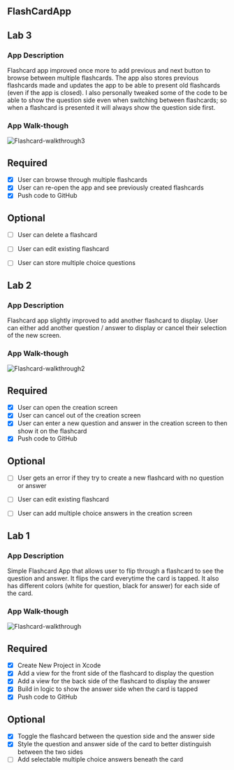 ## FlashCardApp

## Lab 3

### App Description
Flashcard app improved once more to add previous and next button to browse between multiple flashcards. The app also stores previous flashcards made and updates the app to be able to present old flashcards (even if the app is closed). I also personally tweaked some of the code to be able to show the question side even when switching between flashcards; so when a flashcard is presented it will always show the question side first.

### App Walk-though
![Flashcard-walkthrough3](https://user-images.githubusercontent.com/98361776/194855296-2b92a917-0a07-41ba-a06f-1d23a25bc0c7.gif)

## Required
- [x] User can browse through multiple flashcards
- [x] User can re-open the app and see previously created flashcards
- [x] Push code to GitHub
## Optional
- [ ] User can delete a flashcard
- [ ] User can edit existing flashcard
- [ ] User can store multiple choice questions



## Lab 2

### App Description
Flashcard app slightly improved to add another flashcard to display. User can either add another question / answer to display or cancel their selection of the new screen. 

### App Walk-though
![Flashcard-walkthrough2](https://user-images.githubusercontent.com/98361776/193747143-c79fdb94-fd3a-4c1c-9eb9-c14308f7501b.gif)

## Required
- [x] User can open the creation screen
- [x] User can cancel out of the creation screen
- [x] User can enter a new question and answer in the creation screen to then show it on the flashcard
- [x] Push code to GitHub
## Optional
- [ ] User gets an error if they try to create a new flashcard with no question or answer
- [ ] User can edit existing flashcard
- [ ] User can add multiple choice answers in the creation screen



## Lab 1

### App Description
Simple Flashcard App that allows user to flip through a flashcard to see the question and answer. It flips the card everytime the card is tapped. It 
also has different colors (white for question, black for answer) for each side of the card.

### App Walk-though
![Flashcard-walkthrough](https://user-images.githubusercontent.com/98361776/191186406-ac3df0f6-6488-4450-bbb9-489d215f7b80.gif)

## Required
- [x] Create New Project in Xcode
- [x] Add a view for the front side of the flashcard to display the question
- [x] Add a view for the back side of the flashcard to display the answer
- [x] Build in logic to show the answer side when the card is tapped
- [x] Push code to GitHub
## Optional
- [x] Toggle the flashcard between the question side and the answer side
- [x] Style the question and answer side of the card to better distinguish between the two sides
- [ ] Add selectable multiple choice answers beneath the card
